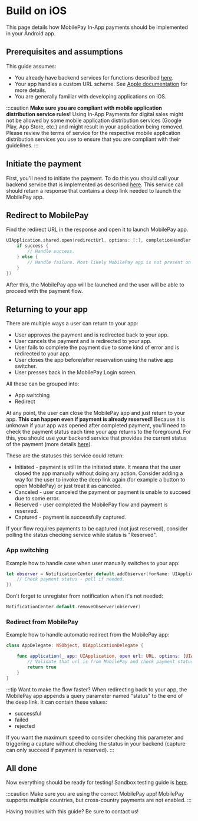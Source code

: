 # Build on iOS

This page details how MobilePay In-App payments should be implemented in your Android app.

## Prerequisites and assumptions

This guide assumes:

- You already have backend services for functions described [here](https://mobilepaydev.github.io/MobilePay-Payments-API/docs/guides/in-app-payments/how-it-works).
- Your app handles a custom URL scheme. See [Apple documentation](https://developer.apple.com/documentation/xcode/defining-a-custom-url-scheme-for-your-app) for more details.
- You are generally familiar with developing applications on iOS.

:::caution **Make sure you are compliant with mobile application distribution service rules!**
Using In-App Payments for digital sales might not be allowed by some mobile application distribution services (Google Play, App Store, etc.) and might result in your application being removed. Please review the terms of service for the respective mobile application distribution services you use to ensure that you are compliant with their guidelines.
:::

## Initiate the payment

First, you'll need to initiate the payment. To do this you should call your backend service that is implemented as described [here](https://mobilepaydev.github.io/MobilePay-Payments-API/docs/payments-refunds/create-payments). This service call should return a response that contains a deep link needed to launch the MobilePay app.

## Redirect to MobilePay

Find the redirect URL in the response and open it to launch MobilePay app.

```swift
UIApplication.shared.open(redirectUrl, options: [:], completionHandler: { success in
    if success {
        // Handle success.
    } else {
        // Handle failure. Most likely MobilePay app is not present on the user's device.
    }
})
```

After this, the MobilePay app will be launched and the user will be able to proceed with the payment flow.

## Returning to your app

There are multiple ways a user can return to your app:

- User approves the payment and is redirected back to your app.
- User cancels the payment and is redirected to your app.
- User fails to complete the payment due to some kind of error and is redirected to your app.
- User closes the app before/after reservation using the native app switcher.
- User presses back in the MobilePay Login screen.

All these can be grouped into:

- App switching
- Redirect

At any point, the user can close the MobilePay app and just return to your app. **This can happen even if payment is already reserved!** Because it is unknown if your app was opened after completed payment, you'll need to check the payment status each time your app returns to the foreground. For this, you should use your backend service that provides the current status of the payment (more details [here](/docs/payments-refunds/create-payments)).

These are the statuses this service could return:

- Initiated - payment is still in the initiated state. It means that the user closed the app manually without doing any action. Consider adding a way for the user to invoke the deep link again (for example a button to open MobilePay) or just treat it as canceled.
- Canceled - user canceled the payment or payment is unable to succeed due to some error.
- Reserved - user completed the MobilePay flow and payment is reserved.
- Captured - payment is successfully captured.

If your flow requires payments to be captured (not just reserved), consider polling the status checking service while status is "Reserved".

### App switching

Example how to handle case when user manually switches to your app:

```swift
let observer = NotificationCenter.default.addObserver(forName: UIApplication.didBecomeActiveNotification, object: nil, queue: nil, using: { _ in
    // Check payment status - poll if needed.
})
```

Don't forget to unregister from notification when it's not needed:

```swift
NotificationCenter.default.removeObserver(observer)
```

### Redirect from MobilePay

Example how to handle automatic redirect from the MobilePay app:

```swift
class AppDelegate: NSObject, UIApplicationDelegate {

    func application(_ app: UIApplication, open url: URL, options: [UIApplication.OpenURLOptionsKey : Any] = [:]) -> Bool {
        // Validate that url is from MobilePay and check payment status - poll if needed.
        return true
    }
}
```

:::tip Want to make the flow faster?
When redirecting back to your app, the MobilePay app appends a query parameter named "status" to the end of the deep link. It can contain these values:

- successful
- failed
- rejected

If you want the maximum speed to consider checking this parameter and triggering a capture without checking the status in your backend (capture can only succeed if payment is reserved).
:::

## All done

Now everything should be ready for testing! Sandbox testing guide is [here](https://sandbox-developer.mobilepay.dk/).

:::caution Make sure you are using the correct MobilePay app!
MobilePay supports multiple countries, but cross-country payments are not enabled.
:::

Having troubles with this guide? Be sure to contact us!
